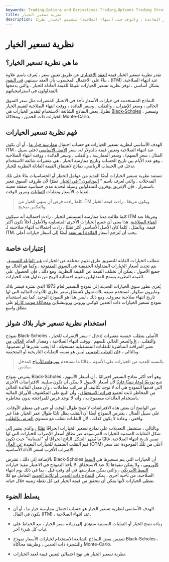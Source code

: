 ```yaml
---
keywords: Trading,Options and Derivatives Trading,Options Trading Strategy and Education,Options and Derivatives,Strategy and Education
title: نظرية تسعير الخيار
description: تستخدم نظرية تسعير الخيار المتغيرات (سعر السهم ، وسعر الممارسة ، والتقلب ، وسعر الفائدة ، والوقت حتى انتهاء الصلاحية) لتقييم الخيار نظريًا.
---
```


# نظرية تسعير الخيار
## ما هي نظرية تسعير الخيار؟

تقدر نظرية تسعير الخيار قيمة [العقد](/optionscontract) [الاختياري](/optionscontract) عن طريق تعيين سعر ، يُعرف باسم علاوة ، بناءً على الاحتمال المحسوب بأن العقد سينتهي [في النقود](/inthemoney) (ITM) عند انتهاء الصلاحية. بشكل أساسي ، توفر نظرية تسعير الخيارات تقييمًا للقيمة العادلة للخيار ، والتي يدمجها المتداولون في استراتيجياتهم.

النماذج المستخدمة في خيارات الأسعار تأخذ في الاعتبار المتغيرات مثل سعر السوق الحالي ، وسعر [الإضراب](/strikeprice) ، والتقلب ، وسعر الفائدة ، ووقت انتهاء الصلاحية لتقييم الخيار نظريًا. بعض النماذج الشائعة الاستخدام لتقدير الخيارات هي [Black-Scholes](/blackscholes) ، وتسعير الخيارات ذات الحدين ، ومحاكاة Monte-Carlo.

## فهم نظرية تسعير الخيارات

الهدف الأساسي لنظرية تسعير الخيارات هو حساب احتمال [ممارسة خيار ما](/exercise) ، أو أن يكون ITM ، عند انتهاء الصلاحية وتعيين قيمة بالدولار له. سعر [الأصل الأساسي](/underlying-asset) (على سبيل المثال ، سعر السهم) ، وسعر الممارسة ، والتقلب ، وسعر الفائدة ، ووقت انتهاء الصلاحية ، وهو عدد الأيام بين تاريخ الحساب وتاريخ ممارسة الخيار ، هي متغيرات شائعة الاستخدام تدخل في الحساب الرياضي. نماذج لاشتقاق القيمة العادلة النظرية للخيار.

تستمد نظرية تسعير الخيارات أيضًا العديد من عوامل الخطر أو الحساسيات بناءً على تلك المدخلات ، والتي تُعرف باسم " [اليونانيون " في الخيار](/greeks). نظرًا لأن ظروف السوق تتغير باستمرار ، فإن الإغريق يوفرون للمتداولين وسيلة لتحديد مدى حساسية صفقة معينة لتقلبات الأسعار وتقلبات [التقلبات](/volatility) ومرور الوقت.

> كلما زادت فرص أن ينتهي الخيار من ITM ويكون مربحًا ، زادت قيمة الخيار والعكس صحيح.

>

كلما طالت مدة ممارسة المستثمر للخيار ، زادت احتمالية أنه سيكون ITM ومربحًا عند [انتهاء الصلاحية](/expirationdate). هذا يعني أن جميع الخيارات الأخرى المتساوية والأطول أجلاً تكون أكثر قيمة. وبالمثل ، كلما كان الأصل الأساسي أكثر تقلبًا ، زادت احتمالات انتهاء صلاحيته لـ ITM. يجب أن تُترجم أسعار [الفائدة المرتفعة](/interestrate) أيضًا إلى أسعار خيارات أعلى.

## إعتبارات خاصة

تتطلب الخيارات القابلة للتسويق طرق تقييم مختلفة عن الخيارات [غير القابلة للتسويق](/non-marketable_securities). يتم تحديد أسعار الخيارات المتداولة الحقيقية في [السوق المفتوحة](/open-market) ، وكما هو الحال مع جميع الأصول ، يمكن أن تختلف القيمة عن القيمة النظرية. ومع ذلك ، فإن الحصول على القيمة النظرية يسمح للمتداولين بتقييم احتمالية الربح من تداول هذه الخيارات.

يُعزى تطور سوق الخيارات الحديثة إلى نموذج التسعير لعام 1973 الذي نشره فيشر بلاك ومايرون سكولز. تُستخدم صيغة بلاك شول لاشتقاق سعر نظري للأدوات المالية التي لها تاريخ انتهاء صلاحية معروف. ومع ذلك ، ليس هذا هو النموذج الوحيد. كما يتم استخدام نموذج تسعير الخيارات ذات الحدين كوكس وروس وروبنشتاين [ومحاكاة مونت كارلو](/montecarlosimulation) على نطاق واسع.

## استخدام نظرية تسعير خيار بلاك شولز

نموذج Black-Scholes الأصلي يتطلب خمسة متغيرات إدخال - سعر الإضراب للخيار ، والسعر الحالي للسهم ، ووقت انتهاء الصلاحية ، ومعدل العائد [الخالي](/risk-freerate) [من k](/risk-freerate) ، والتقلب. تعتبر المراقبة المباشرة للتقلبات المستقبلية مستحيلة ، لذا يجب تقديرها أو تضمينها. وبالتالي ، فإن [التقلب الضمني](/iv) ليس هو نفسه التقلبات التاريخية أو المتحققة.

> بالنسبة للعديد من الخيارات على الأسهم ، غالبًا ما تستخدم [توزيعات الأرباح](/dividend) كمدخل سادس.

>

يفترض نموذج Black-Scholes ، وهو أحد أكثر نماذج التسعير احترامًا ، أن أسعار الأسهم تتبع [توزيعًا لوغاريتميًا عاديًا](/log-normal-distribution) لأن أسعار الأصول لا يمكن أن تكون سلبية. الافتراضات الأخرى التي قدمها النموذج هي أنه لا توجد تكاليف أو ضرائب معاملات ، وأن معدل الفائدة الخالي من المخاطر ثابت لجميع [فترات الاستحقاق](/maturity) ، وأن البيع على المكشوف للأوراق المالية باستخدام العائدات مسموح به ، وأنه لا توجد فرص للمراجحة بدون مخاطرة.

من الواضح أن بعض هذه الافتراضات لا تصح طوال الوقت أو حتى في معظم الأوقات. على سبيل المثال ، يفترض النموذج أيضًا أن التقلب يظل ثابتًا طوال عمر الخيار. هذا غير واقعي ، وعادة لا يكون كذلك ، لأن التقلبات تتقلب مع مستوى [العرض والطلب](/law-of-supply-demand).

وبالتالي ، ستشمل التعديلات على نماذج تسعير الخيارات انحرافًا [تقلبًا](/volatility-skew) [،](/volatility-skew) والذي يشير إلى شكل التقلبات الضمنية للخيارات المرسومة عبر نطاق أسعار الإضراب للخيارات التي لها نفس تاريخ انتهاء الصلاحية. غالبًا ما يُظهر الشكل الناتج انحرافًا أو "ابتسامة" حيث تكون قيم التقلب الضمنية للخيارات البعيدة [عن المال](/outofthemoney) (OTM) أعلى من تلك الموجودة عند سعر الإضراب الأقرب لسعر الأداة الأساسية.

بالإضافة إلى ذلك ، تفترض Black-Scholes أن الخيارات التي يتم تسعيرها هي [النمط الأوروبي](/europeanoption) ، ولا يمكن تنفيذها إلا عند الاستحقاق. لا يأخذ النموذج في الاعتبار تنفيذ خيارات [النمط الأمريكي](/americanoption) ، والتي يمكن ممارستها في أي وقت قبل ، بما في ذلك يوم انتهاء الصلاحية. من ناحية أخرى ، يمكن [للنماذج ذات الحدين أو ثلاثية الحدود](/trinomialoptionpricingmodel) التعامل مع كلا نمطي الخيارات لأنها يمكن أن تتحقق من قيمة الخيار في كل نقطة زمنية خلال حياته.

## يسلط الضوء

- الهدف الأساسي لنظرية تسعير الخيار هو حساب احتمال ممارسة خيار ما ، أو أن يكون في المال (ITM) ، عند انتهاء الصلاحية.

- زيادة نضج الخيار أو التقلبات الضمنية ستؤدي إلى زيادة سعر الخيار ، مع الحفاظ على ثبات كل شيء آخر.

- تتضمن بعض النماذج الشائعة الاستخدام لخيارات الأسعار نموذج Black-Scholes ، والشجرة ذات الحدين ، وطريقة محاكاة Monte-Carlo.

- نظرية تسعير الخيار هي نهج احتمالي لتعيين قيمة لعقد الخيارات.

